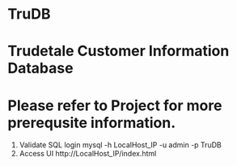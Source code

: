 # TruDB
# Trudetale Customer Information Database
# Please refer to Project for more prerequsite information.



1. Validate SQL login 
 mysql -h LocalHost_IP -u admin  -p TruDB
2. Access UI
 http://LocalHost_IP/index.html
